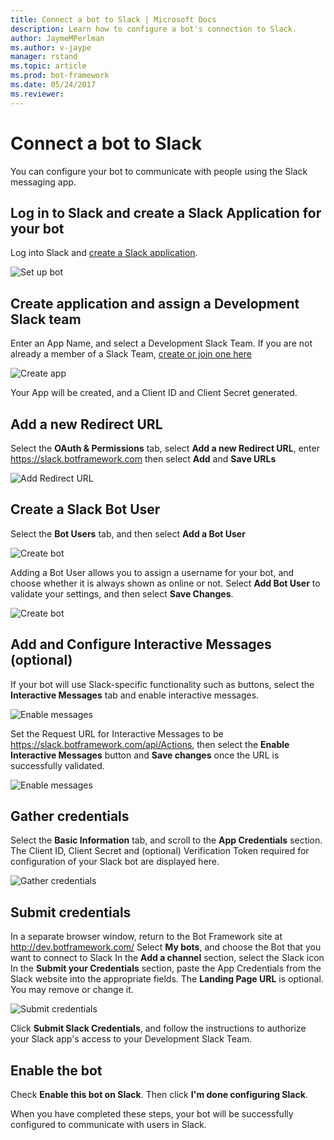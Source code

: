 ```yaml
---
title: Connect a bot to Slack | Microsoft Docs
description: Learn how to configure a bot's connection to Slack.
author: JaymeMPerlman
ms.author: v-jaype
manager: rstand
ms.topic: article
ms.prod: bot-framework
ms.date: 05/24/2017
ms.reviewer:
---
```


# Connect a bot to Slack

You can configure your bot to communicate with people using the Slack messaging app.

## Log in to Slack and create a Slack Application for your bot

Log into Slack and [create a Slack application](https://api.slack.com/applications/new).

![Set up bot](~/media/channels/slack-NewApp.png)

## Create application and assign a Development Slack team

Enter an App Name, and select a Development Slack Team. If you are not already a member of a Slack Team, [create or join one here](https://slack.com/)

![Create app](~/media/channels/slack-CreateApp.png)

Your App will be created, and a Client ID and Client Secret generated.

## Add a new Redirect URL

Select the **OAuth & Permissions** tab, select **Add a new Redirect URL**, enter https://slack.botframework.com then select **Add** and **Save URLs**

![Add Redirect URL](~/media/channels/slack-RedirectURL.png)

## Create a Slack Bot User

Select the **Bot Users** tab, and then select **Add a Bot User**

![Create bot](~/media/channels/slack-CreateBot.png)

Adding a Bot User allows you to assign a username for your bot, and choose whether it is always shown as online or not. Select **Add Bot User** to validate your settings, and then select **Save Changes**. 

![Create bot](~/media/channels/slack-CreateBot-AddBotUser.png)

## Add and Configure Interactive Messages (optional)

If your bot will use Slack-specific functionality such as buttons, select the **Interactive Messages** tab and enable interactive messages.

![Enable messages](~/media/channels/slack-EnableMessages.png)

Set the Request URL for Interactive Messages to be https://slack.botframework.com/api/Actions, then select the **Enable Interactive Messages** button and  **Save changes** once the URL is successfully validated.

![Enable messages](~/media/channels/slack-MessageURL.png)

## Gather credentials
Select the **Basic Information** tab, and scroll to the **App Credentials** section. The Client ID, Client Secret and (optional) Verification Token required for configuration of your Slack bot are displayed here.

![Gather credentials](~/media/channels/slack-AppCredentials.png)

## Submit credentials

In a separate browser window, return to the Bot Framework site at http://dev.botframework.com/ 
Select **My bots**, and choose the Bot that you want to connect to Slack
In the **Add a channel** section, select the Slack icon
In the **Submit your Credentials** section, paste the App Credentials from the Slack website into the appropriate fields. 
The **Landing Page URL** is optional. You may remove or change it.

![Submit credentials](~/media/channels/slack-SubmitCredentials.png)

Click **Submit Slack Credentials**, and follow the instructions to authorize your Slack app's access to your Development Slack Team. 

## Enable the bot
Check **Enable this bot on Slack**. Then click **I'm done configuring Slack**.

When you have completed these steps, your bot will be successfully configured to communicate with users in Slack.

